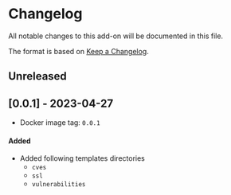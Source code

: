 # Changelog
All notable changes to this add-on will be documented in this file.

The format is based on [Keep a Changelog](https://keepachangelog.com/en/1.0.0/).

## Unreleased



## [0.0.1] - 2023-04-27
- Docker image tag: `0.0.1`
#### Added
- Added following templates directories
  - `cves`
  - `ssl`
  - `vulnerabilities`